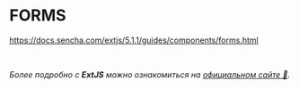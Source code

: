 # FORMS

https://docs.sencha.com/extjs/5.1.1/guides/components/forms.html


<br/>

_Более подробно с **ExtJS** можно ознакомиться на [официальном сайте 🔗](https://docs.sencha.com/extjs/5.1.1/index.html)._